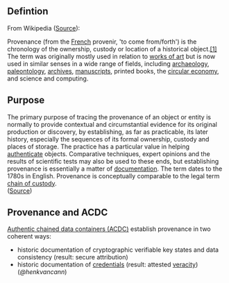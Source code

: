 ## Defintion

From Wikipedia ([Source](https://en.wikipedia.org/wiki/Provenance)):

Provenance (from the [French](https://en.wikipedia.org/wiki/French_language) provenir, 'to come from/forth') is the chronology of the ownership, custody or location of a historical object.[[1]](https://en.wikipedia.org/wiki/Provenance#cite_note-1) The term was originally mostly used in relation to [works of art](https://en.wikipedia.org/wiki/Works_of_art) but is now used in similar senses in a wide range of fields, including [archaeology](https://en.wikipedia.org/wiki/Archaeology), [paleontology](https://en.wikipedia.org/wiki/Paleontology), [archives](https://en.wikipedia.org/wiki/Archive), [manuscripts](https://en.wikipedia.org/wiki/Manuscript), printed books, the [circular economy](https://en.wikipedia.org/wiki/Circular_economy), and science and computing.

## Purpose

The primary purpose of tracing the provenance of an object or entity is normally to provide contextual and circumstantial evidence for its original production or discovery, by establishing, as far as practicable, its later history, especially the sequences of its formal ownership, custody and places of storage. The practice has a particular value in helping [authenticate](https://en.wikipedia.org/wiki/Authentication) objects. Comparative techniques, expert opinions and the results of scientific tests may also be used to these ends, but establishing provenance is essentially a matter of [documentation](https://en.wikipedia.org/wiki/Document). The term dates to the 1780s in English. Provenance is conceptually comparable to the legal term [chain of custody](https://en.wikipedia.org/wiki/Chain_of_custody).\
([Source](https://en.wikipedia.org/wiki/Provenance))

## Provenance and ACDC

[Authentic chained data containers (ACDC)](authentic-chained-data-container-(ACDC)) establish provenance in two coherent ways:
- historic documentation of cryptographic verifiable key states and data consistency (result: secure attribution)
- historic documentation of [credentials](credentials) (result: attested [veracity](veracity))\
(_@henkvancann_)